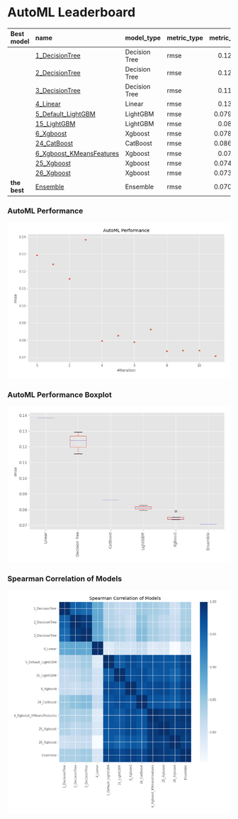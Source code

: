 # AutoML Leaderboard

| Best model   | name                                                           | model_type    | metric_type   |   metric_value |   train_time |
|:-------------|:---------------------------------------------------------------|:--------------|:--------------|---------------:|-------------:|
|              | [1_DecisionTree](1_DecisionTree/README.md)                     | Decision Tree | rmse          |      0.129322  |         0.37 |
|              | [2_DecisionTree](2_DecisionTree/README.md)                     | Decision Tree | rmse          |      0.124093  |         0.35 |
|              | [3_DecisionTree](3_DecisionTree/README.md)                     | Decision Tree | rmse          |      0.115595  |         0.36 |
|              | [4_Linear](4_Linear/README.md)                                 | Linear        | rmse          |      0.138429  |         0.41 |
|              | [5_Default_LightGBM](5_Default_LightGBM/README.md)             | LightGBM      | rmse          |      0.0795185 |         0.72 |
|              | [15_LightGBM](15_LightGBM/README.md)                           | LightGBM      | rmse          |      0.082623  |         0.64 |
|              | [6_Xgboost](6_Xgboost/README.md)                               | Xgboost       | rmse          |      0.0788767 |         0.82 |
|              | [24_CatBoost](24_CatBoost/README.md)                           | CatBoost      | rmse          |      0.0862162 |         1.29 |
|              | [6_Xgboost_KMeansFeatures](6_Xgboost_KMeansFeatures/README.md) | Xgboost       | rmse          |      0.073533  |         1.2  |
|              | [25_Xgboost](25_Xgboost/README.md)                             | Xgboost       | rmse          |      0.0740041 |         1.15 |
|              | [26_Xgboost](26_Xgboost/README.md)                             | Xgboost       | rmse          |      0.0739041 |         0.95 |
| **the best** | [Ensemble](Ensemble/README.md)                                 | Ensemble      | rmse          |      0.0706935 |         0.29 |

### AutoML Performance
![AutoML Performance](ldb_performance.png)

### AutoML Performance Boxplot
![AutoML Performance Boxplot](ldb_performance_boxplot.png)

### Spearman Correlation of Models
![models spearman correlation](correlation_heatmap.png)

